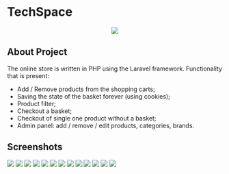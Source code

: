 <h1 aling="center">TechSpace</h1>
<p align="center"><img src="public\images\1-Slide.jpg"></p>


## About Project

The online store is written in PHP using the Laravel framework.
Functionality that is present:
- Add / Remove products from the shopping carts;
- Saving the state of the basket forever (using cookies);
- Product filter;
- Checkout a basket;
- Checkout of single one product without a basket;
- Admin panel: add / remove / edit products, categories, brands.

## Screenshots

<img src="screenshots\scrn-1.PNG">
<img src="screenshots\scrn-2.PNG">
<img src="screenshots\scrn-3.PNG">
<img src="screenshots\scrn-4.PNG">
<img src="screenshots\scrn-5.PNG">
<img src="screenshots\scrn-6.PNG">
<img src="screenshots\scrn-7.PNG">
<img src="screenshots\scrn-8.PNG">
<img src="screenshots\scrn-9.PNG">
<img src="screenshots\scrn-10.PNG">
<img src="screenshots\scrn-11.PNG">
<img src="screenshots\scrn-12.PNG">
<img src="screenshots\scrn-13.PNG">